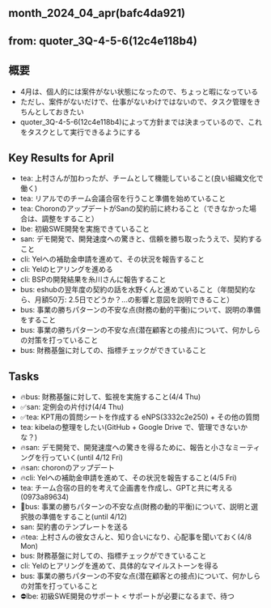 month_2024_04_apr(bafc4da921)
---

from: quoter_3Q-4-5-6(12c4e118b4)
---

## 概要
- 4月は、個人的には案件がない状態になったので、ちょっと暇になっている
- ただし、案件がないだけで、仕事がないわけではないので、タスク管理をきちんとしておきたい
- quoter_3Q-4-5-6(12c4e118b4)によって方針までは決まっているので、これをタスクとして実行できるようにする

## Key Results for April
- tea: 上村さんが加わったが、チームとして機能していること(良い組織文化で働く)
- tea: リアルでのチーム会議合宿を行うこと準備を始めていること
- tea: ChoronのアップデートがSanの契約前に終わること（できなかった場合は、調整をすること）
- lbe: 初級SWE開発を実施できていること
- san: デモ開発で、開発速度への驚きと、信頼を勝ち取ったうえで、契約すること
- cli: Yelへの補助金申請を進めて、その状況を報告すること
- cli: Yelのヒアリングを進める
- cli: BSPの開発結果を糸川さんに報告すること
- bus: eshubの翌年度の契約の話を水野くんと進めていること（年間契約なら、月額50万: 2.5日でどうか？...の影響と意図を説明できること）
- bus: 事業の勝ちパターンの不安な点(財務の動的平衡)について、説明の準備をすること
- bus: 事業の勝ちパターンの不安な点(潜在顧客との接点)について、何かしらの対策を打っていること
- bus: 財務基盤に対しての、指標チェックができていること

## Tasks
- 🔥bus: 財務基盤に対して、監視を実施すること(4/4 Thu)
- ✅san: 定例会の片付け(4/4 Thu)
- ✅tea: KPT用の質問シートを作成する eNPS(3332c2e250) + その他の質問
- tea: kibelaの整理をしたい(GitHub + Google Drive で、管理できないかな？)
- 🔥san: デモ開発で、開発速度への驚きを得るために、報告と小さなミーティングを行っていく(until 4/12 Fri)
- 🔥san: choronのアップデート
- 🔥cli: Yelへの補助金申請を進めて、その状況を報告すること(4/5 Fri)
- tea: チーム合宿の目的を考えて企画書を作成し、GPTと共に考える(0973a89634)
- 👑bus: 事業の勝ちパターンの不安な点(財務の動的平衡)について、説明と選択肢の準備をすること(until 4/12)
- san: 契約書のテンプレートを送る
- 🔥tea: 上村さんの彼女さんと、知り合いになり、心配事を聞いておく(4/8 Mon)
- bus: 財務基盤に対しての、指標チェックができていること
- cli: Yelのヒアリングを進めて、具体的なマイルストーンを得る
- bus: 事業の勝ちパターンの不安な点(潜在顧客との接点)について、何かしらの対策を打っていること
- ⛔️lbe: 初級SWE開発のサポート < サポートが必要になるまで、待つ
